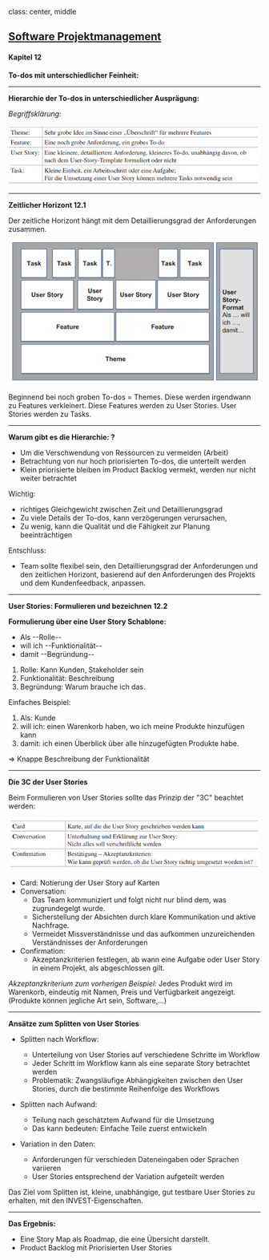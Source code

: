 class: center, middle

## [Software Projektmanagement](index.html)

#### Kapitel 12
**To-dos mit unterschiedlicher Feinheit:**

---

**Hierarchie der To-dos in unterschiedlicher Ausprägung:**

*Begriffsklärung:*

![](media/kapitel11bis16/12kapbegriffe.PNG)

---

**Zeitlicher Horizont 12.1**

Der zeitliche Horizont hängt mit dem Detaillierungsgrad der Anforderungen zusammen.

![](media/kapitel11bis16/hierarchieAnf.PNG)

Beginnend bei noch groben To-dos = Themes.
Diese werden irgendwann zu Features verkleinert.
Diese Features werden zu User Stories.
User Stories werden zu Tasks.

---

**Warum gibt es die Hierarchie: ?**
- Um die Verschwendung von Ressourcen zu vermeiden (Arbeit)
- Betrachtung von nur hoch priorisierten To-dos, die unterteilt werden
- Klein priorisierte bleiben im Product Backlog vermekt, werden nur nicht weiter betrachtet

Wichtig:
- richtiges Gleichgewicht zwischen Zeit und Detaillierungsgrad
- Zu viele Details der To-dos, kann verzögerungen verursachen,
- Zu wenig, kann die Qualität und die Fähigkeit zur Planung beeinträchtigen

Entschluss:
- Team sollte flexibel sein, den Detaillierungsgrad der Anforderungen und den zeitlichen Horizont, basierend auf den Anforderungen des Projekts und dem Kundenfeedback, anpassen.

---

**User Stories: Formulieren und bezeichnen 12.2**

**Formulierung über eine User Story Schablone:**
- Als --Rolle-- 
- will ich --Funktionalität--
- damit --Begründung--

1. Rolle: Kann Kunden, Stakeholder sein
2. Funktionalität: Beschreibung
3. Begründung: Warum brauche ich das.

Einfaches Beispiel: 
1. Als: Kunde
2. will ich: einen Warenkorb haben, wo ich meine Produkte hinzufügen kann
3. damit: ich einen Überblick über alle hinzugefügten Produkte habe.

=> Knappe Beschreibung der Funktionalität

---

**Die 3C der User Stories**

Beim Formulieren von User Stories sollte das Prinzip der "3C" beachtet werden:

![](media/kapitel11bis16/dreic.PNG)

- Card: Notierung der User Story auf Karten
- Conversation: 
    - Das Team kommuniziert und folgt nicht nur blind dem, was zugrundegelgt wurde. 
    - Sicherstellung der Absichten durch klare Kommunikation und aktive Nachfrage.
    - Vermeidet Missverständnisse und das aufkommen unzureichenden Verständnisses der Anforderungen
- Confirmation:
    - Akzeptanzkriterien festlegen, ab wann eine Aufgabe oder User Story in einem Projekt, als abgeschlossen gilt.

*Akzeptanzkriterium zum vorherigen Beispiel:*
Jedes Produkt wird im Warenkorb, eindeutig mit Namen, Preis und Verfügbarkeit angezeigt. (Produkte können jegliche Art sein, Software,...)

---

**Ansätze zum Splitten von User Stories**
- Splitten nach Workflow:
  - Unterteilung von User Stories auf verschiedene Schritte im Workflow
  - Jeder Schritt im Workflow kann als eine separate Story betrachtet werden
  - Problematik: Zwangsläufige Abhängigkeiten zwischen den User Stories, durch die bestimmte Reihenfolge des Workflows

- Splitten nach Aufwand:
    - Teilung nach geschätztem Aufwand für die Umsetzung
    - Das kann bedeuten: Einfache Teile zuerst entwickeln

- Variation in den Daten:
  - Anforderungen für verschieden Dateneingaben oder Sprachen variieren
  - User Stories entsprechend der Variation aufgeteilt werden

Das Ziel vom Splitten ist, kleine, unabhängige, gut testbare User Stories zu erhalten, mit den INVEST-Eigenschaften.

---

**Das Ergebnis:**

- Eine Story Map als Roadmap, die eine Übersicht darstellt.
- Product Backlog mit Priorisierten User Stories
